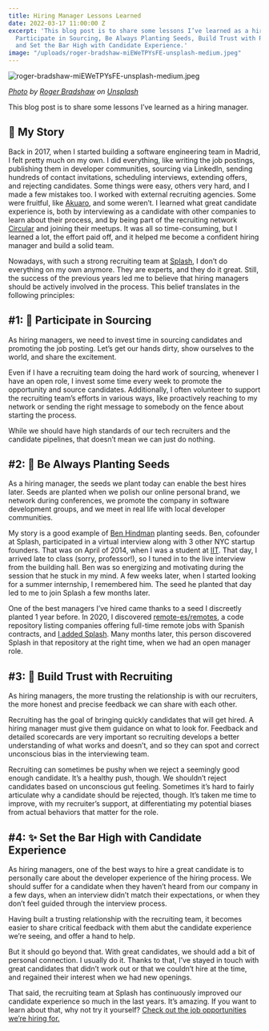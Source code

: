 ```yaml
---
title: Hiring Manager Lessons Learned
date: 2022-03-17 11:00:00 Z
excerpt: 'This blog post is to share some lessons I’ve learned as a hiring manager:
  Participate in Sourcing, Be Always Planting Seeds, Build Trust with Recruiting,
  and Set the Bar High with Candidate Experience.'
image: "/uploads/roger-bradshaw-miEWeTPYsFE-unsplash-medium.jpeg"
---
```


![roger-bradshaw-miEWeTPYsFE-unsplash-medium.jpeg](/uploads/roger-bradshaw-miEWeTPYsFE-unsplash-medium.jpeg)

*[Photo](https://unsplash.com/photos/miEWeTPYsFE) by [Roger Bradshaw](https://unsplash.com/@roger3010?utm_source=unsplash&utm_medium=referral&utm_content=creditCopyText) on [Unsplash](https://unsplash.com/?utm_source=unsplash&utm_medium=referral&utm_content=creditCopyText)*

This blog post is to share some lessons I’ve learned as a hiring manager.

## 🦉 My Story

Back in 2017, when I started building a software engineering team in Madrid, I felt pretty much on my own. I did everything, like writing the job postings, publishing them in developer communities, sourcing via LinkedIn, sending hundreds of contact invitations, scheduling interviews, extending offers, and rejecting candidates. Some things were easy, others very hard, and I made a few mistakes too. I worked with external recruiting agencies. Some were fruitful, like [Akuaro](https://akuaro.com/), and some weren’t. I learned what great candidate experience is, both by interviewing as a candidate with other companies to learn about their process, and by being part of the recruiting network [Circular](https://circular.io/) and joining their meetups. It was all so time-consuming, but I learned a lot, the effort paid off, and it helped me become a confident hiring manager and build a solid team.

Nowadays, with such a strong recruiting team at [Splash](https://splashthat.com/), I don’t do everything on my own anymore. They are experts, and they do it great. Still, the success of the previous years led me to believe that hiring managers should be actively involved in the process. This belief translates in the following principles:

## #1: 🔎 Participate in Sourcing

As hiring managers, we need to invest time in sourcing candidates and promoting the job posting. Let’s get our hands dirty, show ourselves to the world, and share the excitement.

Even if I have a recruiting team doing the hard work of sourcing, whenever I have an open role, I invest some time every week to promote the opportunity and source candidates. Additionally, I often volunteer to support the recruiting team’s efforts in various ways, like proactively reaching to my network or sending the right message to somebody on the fence about starting the process.

While we should have high standards of our tech recruiters and the candidate pipelines, that doesn’t mean we can just do nothing.

## #2: 🌱 Be Always Planting Seeds

As a hiring manager, the seeds we plant today can enable the best hires later. Seeds are planted when we polish our online personal brand, we network during conferences, we promote the company in software development groups, and we meet in real life with local developer communities.

My story is a good example of [Ben Hindman](https://twitter.com/bennydotevents?lang=en) planting seeds. Ben, cofounder at Splash, participated in a virtual interview along with 3 other NYC startup founders. That was on April of 2014, when I was a student at [IIT](https://www.iit.edu/). That day, I arrived late to class (sorry, professor!), so I tuned in to the live interview from the building hall. Ben was so energizing and motivating during the session that he stuck in my mind. A few weeks later, when I started looking for a summer internship, I remembered him. The seed he planted that day led to me to join Splash a few months later.

One of the best managers I’ve hired came thanks to a seed I discreetly planted 1 year before. In 2020, I discovered [remote-es/remotes](https://github.com/remote-es/remotes), a code repository listing companies offering full-time remote jobs with Spanish contracts, and [I added Splash](https://github.com/remote-es/remotes/pull/35). Many months later, this person discovered Splash in that repository at the right time, when we had an open manager role.

## #3: 🤝 Build Trust with Recruiting

As hiring managers, the more trusting the relationship is with our recruiters, the more honest and precise feedback we can share with each other.

Recruiting has the goal of bringing quickly candidates that will get hired. A hiring manager must give them guidance on what to look for. Feedback and detailed scorecards are very important so recruiting develops a better understanding of what works and doesn’t, and so they can spot and correct unconscious bias in the interviewing team.

Recruiting can sometimes be pushy when we reject a seemingly good enough candidate. It’s a healthy push, though. We shouldn’t reject candidates based on unconscious gut feeling. Sometimes it’s hard to fairly articulate why a candidate should be rejected, though. It’s taken me time to improve, with my recruiter’s support, at differentiating my potential biases from actual behaviors that matter for the role.

## #4: ✨ Set the Bar High with Candidate Experience

As hiring managers, one of the best ways to hire a great candidate is to personally care about the developer experience of the hiring process. We should suffer for a candidate when they haven’t heard from our company in a few days, when an interview didn’t match their expectations, or when they don’t feel guided through the interview process.

Having built a trusting relationship with the recruiting team, it becomes easier to share critical feedback with them abut the candidate experience we’re seeing, and offer a hand to help.

But it should go beyond that. With great candidates, we should add a bit of personal connection. I usually do it. Thanks to that, I’ve stayed in touch with great candidates that didn’t work out or that we couldn’t hire at the time, and regained their interest when we had new openings.

That said, the recruiting team at Splash has continuously improved our candidate experience so much in the last years. It’s amazing. If you want to learn about that, why not try it yourself? [Check out the job opportunities we’re hiring for.](https://splashthat.com/careers)
